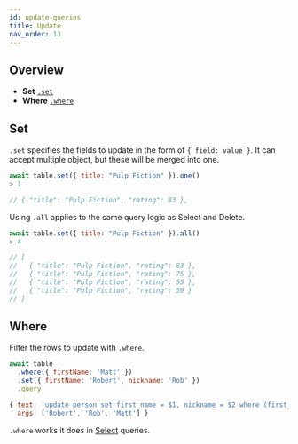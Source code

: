 ```yaml
---
id: update-queries
title: Update
nav_order: 13
---
```


## Overview

* **Set** [`.set`](#set)
* **Where** [`.where`](#where-1)

## Set

`.set` specifies the fields to update in the form of `{ field: value }`. It can accept multiple object, but these will be merged into one.

```js
await table.set({ title: "Pulp Fiction" }).one()
> 1

// { "title": "Pulp Fiction", "rating": 83 },
```

Using `.all` applies to the same query logic as Select and Delete.

```jsx
await table.set({ title: "Pulp Fiction" }).all()
> 4

// [
//   { "title": "Pulp Fiction", "rating": 83 },
//   { "title": "Pulp Fiction", "rating": 75 },
//   { "title": "Pulp Fiction", "rating": 55 },
//   { "title": "Pulp Fiction", "rating": 59 }
// ]
```

## Where

Filter the rows to update with `.where`.

```js
await table
  .where({ firstName: 'Matt' })
  .set({ firstName: 'Robert', nickname: 'Rob' })
  .query

{ text: 'update person set first_name = $1, nickname = $2 where (first_name = $3)',
  args: ['Robert', 'Rob', 'Matt'] }
```

`.where` works it does in [Select](select-queries) queries.

